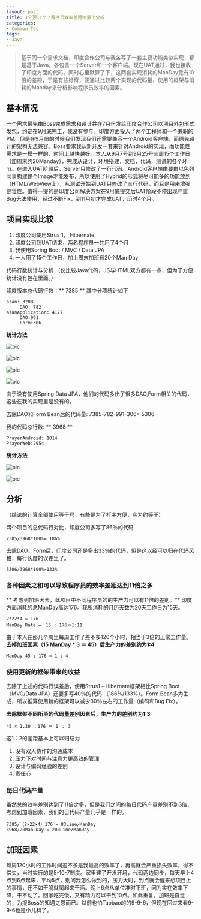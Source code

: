 ```yaml
---
layout: post
title: 1个顶11个？程序员效率差距的量化分析
categories:
- Common Tec
tags:
- Java
---
```


> 基于同一个需求文档，印度合作公司与我各写了一套主要功能类似实现，都是基于Java，各包含一个Server和一个客户端。现在UAT通过，我也接收了印度方面的代码。同时心里默算了下，这两套实现消耗的ManDay竟有10倍的差距，于是有些好奇，便通过比较两个实现的代码量，使用的框架与消耗的Manday来分析影响程序员效率的因素。

## 基本情况
一个需求最先由Boss完成需求和设计并在7月份发给印度合作公司以项目外包形式发包，约定在9月底完工，我没有参与。印度方面投入了两个工程师和一个兼职的PM。但是在9月份的时候我们发现我们还需要兼容一个Android客户端，而原先设计的架构无法兼容。Boss要求我从新开发一套来针对Android的实现，而功能性需求是一模一样的，时间上越快越好。本人从9月7号到9月25号三周15个工作日（加周末约20Manday），完成从设计，环境搭建，文档，代码，测试的各个环节。在进入UAT阶段后，Server只修改了一行代码。Android客户端由要由以色列同事构建整个Image才能发布，所以使用了Hybrid的形式将尽可能多的功能放到（HTML/WebView上），从测试开始到UAT只修改了三行代码，而且是用来增强健壮性。值得一提的是印度公司解决方案在9月底提交后UAT阶段不停出现严重Bug无法使用，经过不断Fix，到11月初才完成UAT，历时4个月。

## 项目实现比较

1. 印度公司使用Strus 1， Hibernate
2. 印度公司到UAT结束，两名程序员一共用了4个月
2. 我使用Spring Boot / MVC / Data JPA
3. 一人用了15个工作日，加上周末加班有20个Man Day

代码行数统计与分析 （仅比较Java代码，JS与HTML双方都有一点，但为了方便统计没有包在里面。）

印度版本总代码行数：** 7385 **
其中分项统计如下

```
azan: 3208
     DAO: 782
azanApplication: 4177 
     DAO:991
     Form:306
```

**统计方法**

![pic](/media/pic2015/1117-0.PNG)

![pic](/media/pic2015/1117-1.PNG)

![pic](/media/pic2015/1117-5.PNG)

![pic](/media/pic2015/1117-2.PNG)

由于没有使用Spring Data JPA，他们的代码多出了很多DAO,Form相关的代码，这些在我的实现里是没有的。

去除DAO和Form Bean后的代码量: 7385-782-991-306= 5306


我的代码总行数: ** 3968 **

```
PrayerAndroid: 1014
PrayerWeb:2954
```

**统计方法**

![pic](/media/pic2015/1117-3.PNG)

![pic](/media/pic2015/1117-4.PNG)

## 分析 

（结论的计算全部使用等于号，有些是为了打字方便，实为约等于）

两个项目的总代码行对比，印度公司多写了86％的代码

```
7385/3968*100%= 186%
```

去除DAO、Form后，印度公司还是多出33％的代码，但是这以经可以归在代码风格，每行长度的误差里了。

```
5306/3968*100%=133%
```

### 各种因素之和可以导致程序员的效率差距达到11倍之多

** 考虑到加班因素，此项目中不同程序员的的生产力可以有11倍的差别。**
印度方面消耗的总ManDay高达176。我所消耗的月历天数为20天工作日为15天。

```
2*22*4 = 176
ManDay Rate =　15 : 176＝1:11
```

由于本人在那几个周里每周工作了差不多120个小时，相当于3倍的正常工作量。
**去掉加班因素（15 ManDay * 3 ＝ 45）后生产力的差别约为1:4**

```
ManDay 45 : 176 = 1 : 4
```


### 使用更新的框架带来的收益
去除了上述的代码行误差后，使用Strus1＋Hibernate框架相比Spring Boot（MVC/Data JPA）还要多写40％的代码 （186%/133%）。Form Bean多为生成，所以推算使用新的框架可以减少30％左右的工作量（编码和Bug Fix）。

**去除框架不同所至的代码量差别因素后，生产力的差别约为1:3**

```
45 × 1.30 ：176 ＝ 1 ： 3
```

这1：2的差距基本上可以归结为

1. 没有双人协作的沟通成本
2. 压力下对时间与注意力更高效的管理
3. 设计与编码经验的差别
4. 责任心

### 每日代码产量
虽然总的效率差别达到了11倍之多，但是我们之间的每日代码产量差别不到3倍，考虑到加班因素，我们的日代码产量几乎是一样的。

```
7385/（2×22×4）176 = 83Line/ManDay
3968/20Man Day = 200Line/ManDay
```

## 加班因素
每周120小时的工作时间差不多是我最高的效率了，再高就会严重损失效率，得不偿失，当时实行的是5-10-7制度。家里建了开发环境，代码两边同步，每天早上4点到6点起床，平均5点，别问我怎么做到的，压力大时，到点就会醒来想项目上的事情，还不如干脆就爬起来干活。晚上6点从单位准时下班，因为实在效率下降，干不动了。回家吃完饭，又有精力可以干到10点。如此重复。加班是自觉的，为报Boss的知遇之恩而已。以前也怕Taobao的的9-9-6，但现在回过来看9-9-6也是小儿科了。

